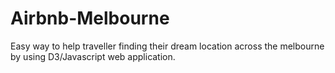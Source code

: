 # Airbnb-Melbourne
Easy way to help traveller finding their dream location across the melbourne by using D3/Javascript web application.

